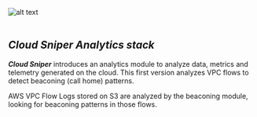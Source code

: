 ![alt text](../images/logo.png "Cloud Sniper")
<br> </br>
## *Cloud Sniper Analytics stack*

***Cloud Sniper*** introduces an analytics module to analyze data, metrics and telemetry generated on the cloud. This first version analyzes VPC flows to detect beaconing (call home) patterns.

AWS VPC Flow Logs stored on S3 are analyzed by the beaconing module, looking for beaconing patterns in those flows.
